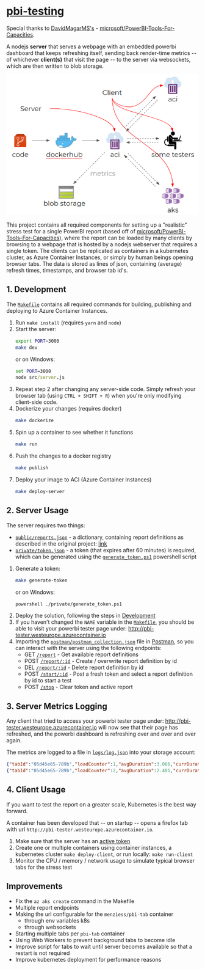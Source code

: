 # [pbi-testing](/README.md)

Special thanks to [DavidMagarMS's](https://github.com/microsoft/PowerBI-Tools-For-Capacities/commits?author=DavidMagarMS) - [microsoft/PowerBI-Tools-For-Capacities](https://github.com/microsoft/PowerBI-Tools-For-Capacities).

A nodejs **server** that serves a webpage with an embedded powerbi dashboard that keeps refreshing itself, sending back render-time metrics -- of whichever **client(s)** that visit the page -- to the server via websockets, which are then written to blob storage.

<img src="res/testing-powerbi-reports.png" alt="Testing PowerBI reports overview" width="750"/>

This project contains all required components for setting up a "realistic" stress test for a single PowerBI report (based off of [microsoft/PowerBI-Tools-For-Capacities](https://github.com/microsoft/PowerBI-Tools-For-Capacities)), where the report can be loaded by many clients by browsing to a webpage that is hosted by a nodejs webserver that requires a single token. The clients can be replicated as containers in a kubernetes cluster, as Azure Container Instances, or simply by human beings opening browser tabs. The data is stored as lines of json, containing (average) refresh times, timestamps, and browser tab id's.

## 1. Development

The [`Makefile`](Makefile) contains all required commands for building, publishing and deploying to Azure Container Instances.

1. Run `make install` (requires `yarn` and `node`)
1. Start the server:
   ```bash
   export PORT=3000
   make dev
   ```
   or on Windows:
   ```cmd
   set PORT=3000
   node src/server.js
   ```
1. Repeat step 2 after changing any server-side code.
   Simply refresh your browser tab (using `CTRL + SHIFT + R`) when you're only modifying client-side code.
1. Dockerize your changes (requires docker)
   ```bash
   make dockerize
   ```
1. Spin up a container to see whether it functions
   ```bash
   make run
   ```
1. Push the changes to a docker registry
   ```bash
   make publish
   ```
1. Deploy your image to ACI (Azure Container Instances)
   ```bash
   make deploy-server
   ```

## 2. Server Usage

The server requires two things:

- [`public/reports.json`](public/reports.json) - a dictionary, containing report definitions as described in the original project: [link](https://github.com/microsoft/PowerBI-Tools-For-Capacities/tree/master/RealisticLoadTestTool)
- [`private/token.json`](private/token.json) - a token (that expires after 60 minutes) is required, which can be generated using the [`generate_token.ps1`](private/generate_token.ps1) powershell script

1. Generate a token:
   ```bash
   make generate-token
   ```
   or on Windows:
   ```bash
   powershell ./private/generate_token.ps1
   ```
1. Deploy the solution, following the steps in [Development](#1.-development)
1. If you haven't changed the `NAME` variable in the [`Makefile`](Makefile), you should be able to visit your powerbi tester page under: http://pbi-tester.westeurope.azurecontainer.io
1. Importing the [`postman/postman_collection.json`](postman/postman_collection.json) file in [Postman](https://www.postman.com/), so you can interact with the server using the following endpoints:
   - GET [`/report`](http://localhost:3000/report) - Get available report definitions
   - POST [`/report/:id`](https://www.postman.com/) - Create / overwrite report definition by id
   - DEL [`/report/:id`](https://www.postman.com/) - Delete report definition by id
   - POST [`/start/:id`](https://www.postman.com/) - Post a fresh token and select a report definition by id to start a test
   - POST [`/stop`](https://www.postman.com/) - Clear token and active report

## 3. Server Metrics Logging

Any client that tried to access your powerbi tester page under: http://pbi-tester.westeurope.azurecontainer.io will now see that their page has refreshed, and the powerbi dashboard is refreshing over and over and over again.

The metrics are logged to a file in [`logs/log.json`](logs/log.json) into your storage account:

```json
{"tabId":"05d45e65-789b","loadCounter":1,"avgDuration":3.066,"currDuration":3.066,"thinkTimeSeconds":1,"timeStamp":"2020-06-30T13:54:57.750Z"},
{"tabId":"05d45e65-789b","loadCounter":2,"avgDuration":2.401,"currDuration":1.736,"thinkTimeSeconds":1,"timeStamp":"2020-06-30T13:55:00.485Z"},
```

## 4. Client Usage

If you want to test the report on a greater scale, Kubernetes is the best way forward.

A container has been developed that -- on startup -- opens a firefox tab with url `http://pbi-tester.westeurope.azurecontainer.io`.

1. Make sure that the server has an [active token](#2.%20Server%20Usage)
2. Create one or multiple containers using container instances, a kubernetes cluster `make deploy-client`, or run locally: `make run-client`
3. Monitor the CPU / memory / network usage to simulate typical browser tabs for the stress test

## Improvements

- Fix the `az aks create` command in the Makefile
- Multiple report endpoints
- Making the url configurable for the `menziess/pbi-tab` container
  - through env variables k8s
  - through websockets
- Starting multiple tabs per `pbi-tab` container
- Using Web Workers to prevent background tabs to become idle
- Improve script for tabs to wait until server becomes available so that a restart is not required
- Improve kubernetes deployment for performance reasons
